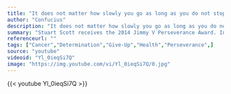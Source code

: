 ```yaml
---
title: "It does not matter how slowly you go as long as you do not stop."
author: "Confucius"
description: "It does not matter how slowly you go as long as you do not stop. - Confucius quotes from GetInspired365.com"
summary: "Stuart Scott receives the 2014 Jimmy V Perseverance Award. In this feature, he shares his emotional battle with cancer and follows Jimmy V's motto to never give up."
referenceurl: ""
tags: ["Cancer","Determination","Give-Up","Health","Perseverance",]
source: "youtube"
videoid: "Yl_0ieqSi7Q"
image: "https://img.youtube.com/vi/Yl_0ieqSi7Q/0.jpg"
---
```


{{< youtube Yl_0ieqSi7Q >}}
